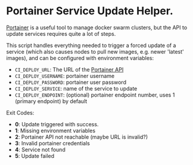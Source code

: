 # Portainer Service Update Helper.

[Portainer](portainer.readthedocs.io) is a useful tool to manage docker swarm
clusters, but the API to update services requires quite a lot of steps.

This script handles everything needed to trigger a forced update of a service
(which also causes nodes to pull new images, e.g. newer 'latest' images), and
can be configured with environment variables:

- `CI_DEPLOY_URL`: The URL of the
  [Portainer API](http://portainer.readthedocs.io/en/stable/API.html)
- `CI_DEPLOY_USERNAME`: portainer username
- `CI_DEPLOY_PASSWORD`: portainer user password
- `CI_DEPLOY_SERVICE`: name of the service to update
- `CI_DEPLOY_ENDPOINT`: (optional) portainer endpoint number, uses 1
                        (primary endpoint) by default

Exit Codes:

- **0**: Update triggered with success.
- **1**: Missing environment variables
- **2**: Portainer API not reachable (maybe URL is invalid?)
- **3**: Invalid portainer credentials
- **4**: Service not found
- **5**: Update failed
